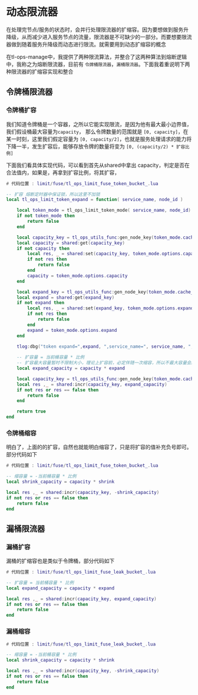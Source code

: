 
# 动态限流器

在处理完节点/服务的状态时，会并行处理限流器的扩缩容。因为要想做到服务升降级，从而减少进入服务节点的流量，限流器是不可缺少的一部分。而要想要限流器做到随着服务升降级而动态进行限流。就需要用到动态扩缩容的概念

在tl-ops-manage中，我提供了两种限流算法，并整合了这两种算法到熔断逻辑中，我称之为熔断限流器，目前有 `令牌桶限流器`，`漏桶限流器`。下面我着重说明下两种限流器的扩缩容实现和整合

## 令牌桶限流器

### 令牌桶扩容

我们知道令牌桶是一个容器，之所以它能实现限流，是因为他有最大最小边界值，我们假设桶最大容量为`capacity`， 那么令牌数量的范围就是 `[0, capacity]`，在某一时刻，这里我们假定容量为  `[0, capacity/2]`，也就是服务处理请求的能力将下降一半，发生扩容后，能够存放令牌的数量将变为 `[0, (capacity/2) * 扩容比例]`

下面我们看具体实现代码，可以看到首先从shared中拿出 capacity，判定是否在合法值内，如果是，再拿到扩容比例，将其扩容，

```lua
# 代码位置 : limit/fuse/tl_ops_limit_fuse_token_bucket_.lua

-- 扩容 熔断定时器中保证锁，所以这里不加锁
local tl_ops_limit_token_expand = function( service_name, node_id )

    local token_mode = tl_ops_limit_token_mode( service_name, node_id)
    if not token_mode then
        return false
    end

    local capacity_key = tl_ops_utils_func:gen_node_key(token_mode.cache_key.capacity, service_name, node_id)
    local capacity = shared:get(capacity_key)
    if not capacity then
        local res, _ = shared:set(capacity_key, token_mode.options.capacity)
        if not res then
            return false
        end
        capacity = token_mode.options.capacity
    end

    local expand_key = tl_ops_utils_func:gen_node_key(token_mode.cache_key.expand, service_name, node_id)
    local expand = shared:get(expand_key)
    if not expand then
        local res, _ = shared:set(expand_key, token_mode.options.expand)
        if not res then
            return false
        end
        expand = token_mode.options.expand
    end

    tlog:dbg("token expand=",expand, ",service_name=", service_name, ",node_id=",node_id,",expand_key=", expand_key)
    
    -- 扩容量 = 当前桶容量 * 比例
    -- 扩容最大容量暂时不限制大小，理论上扩容前，必定伴随一次缩容，所以不最大容量会超过设置的最大容量
    local expand_capacity = capacity * expand

    local capacity_key = tl_ops_utils_func:gen_node_key(token_mode.cache_key.capacity, service_name, node_id)
    local res ,_ = shared:incr(capacity_key, expand_capacity)
    if not res or res == false then
        return false
    end

    return true
end
```


### 令牌桶缩容

明白了，上面的的扩容，自然也就能明白缩容了，只是将扩容的值补充负号即可。部分代码如下


```lua
# 代码位置 : limit/fuse/tl_ops_limit_fuse_token_bucket_.lua

-- 缩容量 = -当前桶容量 * 比例
local shrink_capacity = capacity * shrink

local res ,_ = shared:incr(capacity_key, -shrink_capacity)
if not res or res == false then
	return false
end
```

## 漏桶限流器

### 漏桶扩容

漏桶的扩缩容也是类似于令牌桶，部分代码如下

```lua
# 代码位置 : limit/fuse/tl_ops_limit_fuse_leak_bucket_.lua

-- 扩容量 = 当前桶容量 * 比例
local expand_capacity = capacity * expand

local res ,_ = shared:incr(capacity_key, expand_capacity)
if not res or res == false then
	return false
end
```


### 漏桶缩容

```lua
# 代码位置 : limit/fuse/tl_ops_limit_fuse_leak_bucket_.lua

-- 缩容量 = -当前桶容量 * 比例
local shrink_capacity = capacity * shrink

local res ,_ = shared:incr(capacity_key, -shrink_capacity)
if not res or res == false then
	return false
end
```
